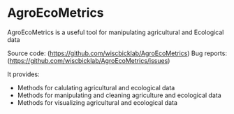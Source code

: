 # AgroEcoMetrics

AgroEcoMetrics is a useful tool for manipulating agricultural and Ecological data

Source code:    (https://github.com/wiscbicklab/AgroEcoMetrics)
Bug reports:    (https://github.com/wiscbicklab/AgroEcoMetrics/issues)

It provides:
- Methods for calulating agricultural and ecological data
- Methods for manipulating and cleaning agriculture and ecological data
- Methods for visualizing agricultural and ecological data

